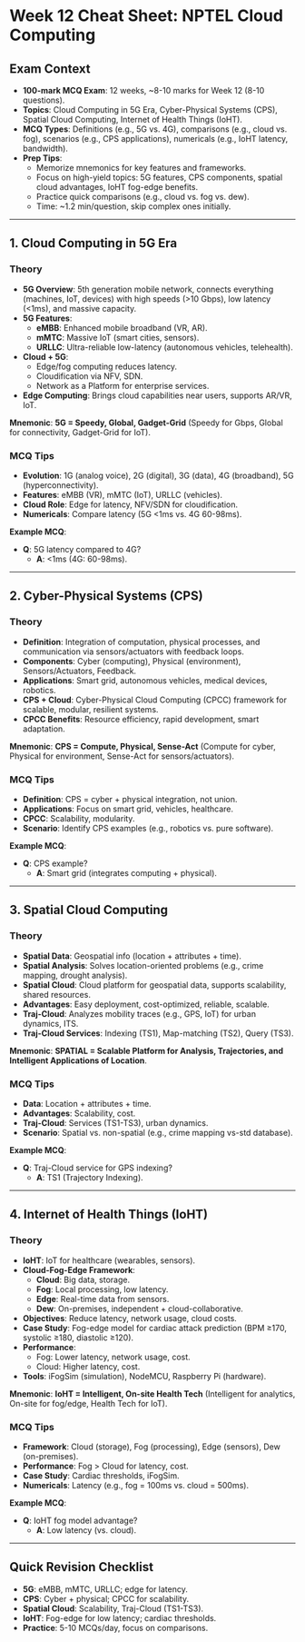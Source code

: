 # Week 12 Cheat Sheet: NPTEL Cloud Computing

## Exam Context
- **100-mark MCQ Exam**: 12 weeks, ~8-10 marks for Week 12 (8-10 questions).
- **Topics**: Cloud Computing in 5G Era, Cyber-Physical Systems (CPS), Spatial Cloud Computing, Internet of Health Things (IoHT).
- **MCQ Types**: Definitions (e.g., 5G vs. 4G), comparisons (e.g., cloud vs. fog), scenarios (e.g., CPS applications), numericals (e.g., IoHT latency, bandwidth).
- **Prep Tips**:
  - Memorize mnemonics for key features and frameworks.
  - Focus on high-yield topics: 5G features, CPS components, spatial cloud advantages, IoHT fog-edge benefits.
  - Practice quick comparisons (e.g., cloud vs. fog vs. dew).
  - Time: ~1.2 min/question, skip complex ones initially.

---

## 1. Cloud Computing in 5G Era

### Theory
- **5G Overview**: 5th generation mobile network, connects everything (machines, IoT, devices) with high speeds (>10 Gbps), low latency (<1ms), and massive capacity.
- **5G Features**:
  - **eMBB**: Enhanced mobile broadband (VR, AR).
  - **mMTC**: Massive IoT (smart cities, sensors).
  - **URLLC**: Ultra-reliable low-latency (autonomous vehicles, telehealth).
- **Cloud + 5G**:
  - Edge/fog computing reduces latency.
  - Cloudification via NFV, SDN.
  - Network as a Platform for enterprise services.
- **Edge Computing**: Brings cloud capabilities near users, supports AR/VR, IoT.

**Mnemonic**: **5G = Speedy, Global, Gadget-Grid** (Speedy for Gbps, Global for connectivity, Gadget-Grid for IoT).

### MCQ Tips
- **Evolution**: 1G (analog voice), 2G (digital), 3G (data), 4G (broadband), 5G (hyperconnectivity).
- **Features**: eMBB (VR), mMTC (IoT), URLLC (vehicles).
- **Cloud Role**: Edge for latency, NFV/SDN for cloudification.
- **Numericals**: Compare latency (5G <1ms vs. 4G 60-98ms).

**Example MCQ**:
- **Q**: 5G latency compared to 4G?
  - **A**: <1ms (4G: 60-98ms).

---

## 2. Cyber-Physical Systems (CPS)

### Theory
- **Definition**: Integration of computation, physical processes, and communication via sensors/actuators with feedback loops.
- **Components**: Cyber (computing), Physical (environment), Sensors/Actuators, Feedback.
- **Applications**: Smart grid, autonomous vehicles, medical devices, robotics.
- **CPS + Cloud**: Cyber-Physical Cloud Computing (CPCC) framework for scalable, modular, resilient systems.
- **CPCC Benefits**: Resource efficiency, rapid development, smart adaptation.

**Mnemonic**: **CPS = Compute, Physical, Sense-Act** (Compute for cyber, Physical for environment, Sense-Act for sensors/actuators).

### MCQ Tips
- **Definition**: CPS = cyber + physical integration, not union.
- **Applications**: Focus on smart grid, vehicles, healthcare.
- **CPCC**: Scalability, modularity.
- **Scenario**: Identify CPS examples (e.g., robotics vs. pure software).

**Example MCQ**:
- **Q**: CPS example?
  - **A**: Smart grid (integrates computing + physical).

---

## 3. Spatial Cloud Computing

### Theory
- **Spatial Data**: Geospatial info (location + attributes + time).
- **Spatial Analysis**: Solves location-oriented problems (e.g., crime mapping, drought analysis).
- **Spatial Cloud**: Cloud platform for geospatial data, supports scalability, shared resources.
- **Advantages**: Easy deployment, cost-optimized, reliable, scalable.
- **Traj-Cloud**: Analyzes mobility traces (e.g., GPS, IoT) for urban dynamics, ITS.
- **Traj-Cloud Services**: Indexing (TS1), Map-matching (TS2), Query (TS3).

**Mnemonic**: **SPATIAL = Scalable Platform for Analysis, Trajectories, and Intelligent Applications of Location**.

### MCQ Tips
- **Data**: Location + attributes + time.
- **Advantages**: Scalability, cost.
- **Traj-Cloud**: Services (TS1-TS3), urban dynamics.
- **Scenario**: Spatial vs. non-spatial (e.g., crime mapping vs-std database).

**Example MCQ**:
- **Q**: Traj-Cloud service for GPS indexing?
  - **A**: TS1 (Trajectory Indexing).

---

## 4. Internet of Health Things (IoHT)

### Theory
- **IoHT**: IoT for healthcare (wearables, sensors).
- **Cloud-Fog-Edge Framework**:
  - **Cloud**: Big data, storage.
  - **Fog**: Local processing, low latency.
  - **Edge**: Real-time data from sensors.
  - **Dew**: On-premises, independent + cloud-collaborative.
- **Objectives**: Reduce latency, network usage, cloud costs.
- **Case Study**: Fog-edge model for cardiac attack prediction (BPM ≥170, systolic ≥180, diastolic ≥120).
- **Performance**:
  - Fog: Lower latency, network usage, cost.
  - Cloud: Higher latency, cost.
- **Tools**: iFogSim (simulation), NodeMCU, Raspberry Pi (hardware).

**Mnemonic**: **IoHT = Intelligent, On-site Health Tech** (Intelligent for analytics, On-site for fog/edge, Health Tech for IoT).

### MCQ Tips
- **Framework**: Cloud (storage), Fog (processing), Edge (sensors), Dew (on-premises).
- **Performance**: Fog > Cloud for latency, cost.
- **Case Study**: Cardiac thresholds, iFogSim.
- **Numericals**: Latency (e.g., fog = 100ms vs. cloud = 500ms).

**Example MCQ**:
- **Q**: IoHT fog model advantage?
  - **A**: Low latency (vs. cloud).

---

## Quick Revision Checklist
- **5G**: eMBB, mMTC, URLLC; edge for latency.
- **CPS**: Cyber + physical; CPCC for scalability.
- **Spatial Cloud**: Scalability, Traj-Cloud (TS1-TS3).
- **IoHT**: Fog-edge for low latency; cardiac thresholds.
- **Practice**: 5-10 MCQs/day, focus on comparisons.